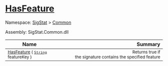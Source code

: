 # [HasFeature](./Signature-100663444.md)

Namespace: [SigStat]() > [Common](./../README.md)

Assembly: SigStat.Common.dll

| Name | Summary  |
| ------| -----------:|
| <sub>[HasFeature](./Signature-100663444.md) ( [`String`](https://docs.microsoft.com/en-us/dotnet/api/System.String) featureKey )</sub> | <img width=225/><sub>Returns true if the signature contains the specified feature</sub>
